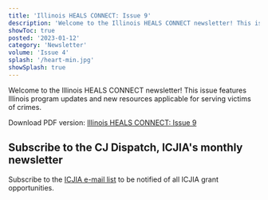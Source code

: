 ```yaml
---
title: 'Illinois HEALS CONNECT: Issue 9'
description: 'Welcome to the Illinois HEALS CONNECT newsletter! This issue features Illinois program updates and new resources applicable for serving victims of crimes.'
showToc: true
posted: '2023-01-12'
category: 'Newsletter'
volume: 'Issue 4'
splash: '/heart-min.jpg'
showSplash: true
---
```


Welcome to the Illinois HEALS CONNECT newsletter! This issue features Illinois program updates and new resources applicable for serving victims of crimes.

Download PDF version: [Illinois HEALS CONNECT: Issue 9](/ILHEALSFallWinter2022FINAL.pdf)

## Subscribe to the **CJ Dispatch**, ICJIA's monthly newsletter

Subscribe to the [ICJIA e-mail list](https://visitor.r20.constantcontact.com/manage/optin?v=001MqUcqqvjwLCJXlLMSWbTe3zHHmEQgFeBuHvBcJWTbwgrxFbDSGx4HSUPpI6DJWMUPgbljtLxffqIcGFTgCnr-auak88ybvRxpoJlTMGPtZs%3D) to be notified of all ICJIA grant opportunities.

